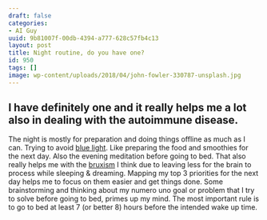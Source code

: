 ```yaml
---
draft: false
categories:
- AI Guy
uuid: 9b81007f-00db-4394-a777-628c57fb4c13
layout: post
title: Night routine, do you have one?
id: 950
tags: []
image: wp-content/uploads/2018/04/john-fowler-330787-unsplash.jpg
---
```


## I have definitely&nbsp;one and it really helps me a lot also in dealing with the autoimmune disease.
The night is mostly for preparation and doing things offline as much as I can. Trying to avoid&nbsp;[blue light](https://www.scientificamerican.com/article/q-a-why-is-blue-light-before-bedtime-bad-for-sleep/). Like preparing the food and smoothies for the next day. Also the evening meditation&nbsp;before going to bed. That also really helps me with the [bruxism](https://en.wikipedia.org/wiki/Bruxism)&nbsp;I think due to leaving less for the brain to process while sleeping & dreaming. Mapping my top 3 priorities for the next day helps me to focus on them easier and get things done. Some brainstorming and thinking about my numero uno goal or problem that I try to solve before going to bed, primes up my mind. The most important rule is to go to bed at least 7 (or better 8) hours before the intended wake up time. &nbsp; &nbsp;